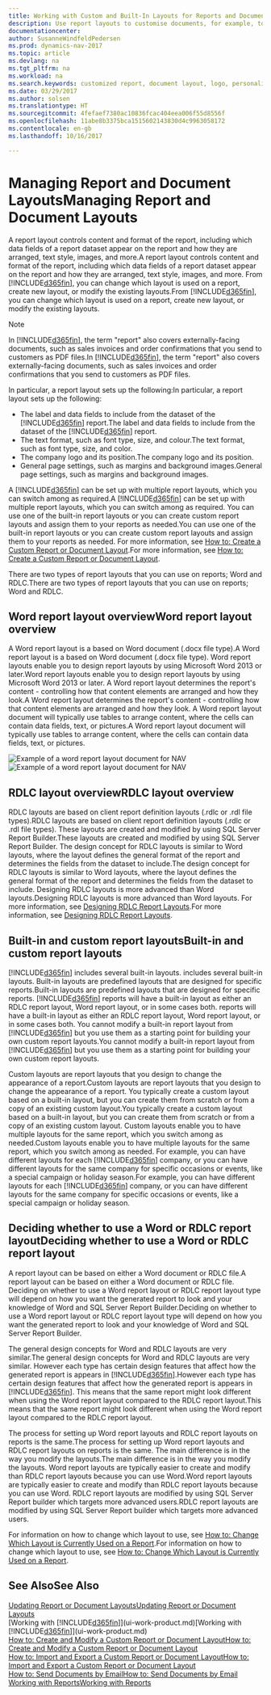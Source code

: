 ```yaml
---
title: Working with Custom and Built-In Layouts for Reports and Documents
description: Use report layouts to customise documents, for example, to personalise the font, logo, or page settings of PDF files you send to customers.
documentationcenter: 
author: SusanneWindfeldPedersen
ms.prod: dynamics-nav-2017
ms.topic: article
ms.devlang: na
ms.tgt_pltfrm: na
ms.workload: na
ms.search.keywords: customized report, document layout, logo, personalize
ms.date: 03/29/2017
ms.author: solsen
ms.translationtype: HT
ms.sourcegitcommit: 4fefaef7380ac10836fcac404eea006f55d8556f
ms.openlocfilehash: 11abe8b3375bca1515602143830d4c9963058172
ms.contentlocale: en-gb
ms.lasthandoff: 10/16/2017

---
```

# <a name="managing-report-and-document-layouts"></a><span data-ttu-id="59893-103">Managing Report and Document Layouts</span><span class="sxs-lookup"><span data-stu-id="59893-103">Managing Report and Document Layouts</span></span>
<span data-ttu-id="59893-104">A report layout controls content and format of the report, including which data fields of a report dataset appear on the report and how they are arranged, text style, images, and more.</span><span class="sxs-lookup"><span data-stu-id="59893-104">A report layout controls content and format of the report, including which data fields of a report dataset appear on the report and how they are arranged, text style, images, and more.</span></span> <span data-ttu-id="59893-105">From [!INCLUDE[d365fin](includes/d365fin_md.md)], you can change which layout is used on a report, create new layout, or modify the existing layouts.</span><span class="sxs-lookup"><span data-stu-id="59893-105">From [!INCLUDE[d365fin](includes/d365fin_md.md)], you can change which layout is used on a report, create new layout, or modify the existing layouts.</span></span>

> [!NOTE]  
>   <span data-ttu-id="59893-106">In [!INCLUDE[d365fin](includes/d365fin_md.md)], the term "report" also covers externally-facing documents, such as sales invoices and order confirmations that you send to customers as PDF files.</span><span class="sxs-lookup"><span data-stu-id="59893-106">In [!INCLUDE[d365fin](includes/d365fin_md.md)], the term "report" also covers externally-facing documents, such as sales invoices and order confirmations that you send to customers as PDF files.</span></span>

<span data-ttu-id="59893-107">In particular, a report layout sets up the following:</span><span class="sxs-lookup"><span data-stu-id="59893-107">In particular, a report layout sets up the following:</span></span>

* <span data-ttu-id="59893-108">The label and data fields to include from the dataset of the [!INCLUDE[d365fin](includes/d365fin_md.md)] report.</span><span class="sxs-lookup"><span data-stu-id="59893-108">The label and data fields to include from the dataset of the [!INCLUDE[d365fin](includes/d365fin_md.md)] report.</span></span>
* <span data-ttu-id="59893-109">The text format, such as font type, size, and colour.</span><span class="sxs-lookup"><span data-stu-id="59893-109">The text format, such as font type, size, and color.</span></span>
* <span data-ttu-id="59893-110">The company logo and its position.</span><span class="sxs-lookup"><span data-stu-id="59893-110">The company logo and its position.</span></span>
* <span data-ttu-id="59893-111">General page settings, such as margins and background images.</span><span class="sxs-lookup"><span data-stu-id="59893-111">General page settings, such as margins and background images.</span></span>

<span data-ttu-id="59893-112">A [!INCLUDE[d365fin](includes/d365fin_md.md)] can be set up with multiple report layouts, which you can switch among as required.</span><span class="sxs-lookup"><span data-stu-id="59893-112">A [!INCLUDE[d365fin](includes/d365fin_md.md)] can be set up with multiple report layouts, which you can switch among as required.</span></span> <span data-ttu-id="59893-113">You can use one of the built-in report layouts or you can create custom report layouts and assign them to your reports as needed.</span><span class="sxs-lookup"><span data-stu-id="59893-113">You can use one of the built-in report layouts or you can create custom report layouts and assign them to your reports as needed.</span></span> <span data-ttu-id="59893-114">For more information, see [How to: Create a Custom Report or Document Layout](ui-how-create-custom-report-layout.md).</span><span class="sxs-lookup"><span data-stu-id="59893-114">For more information, see [How to: Create a Custom Report or Document Layout](ui-how-create-custom-report-layout.md).</span></span>

<span data-ttu-id="59893-115">There are two types of report layouts that you can use on reports; Word and RDLC.</span><span class="sxs-lookup"><span data-stu-id="59893-115">There are two types of report layouts that you can use on reports; Word and RDLC.</span></span>

## <a name="word-report-layout-overview"></a><span data-ttu-id="59893-116">Word report layout overview</span><span class="sxs-lookup"><span data-stu-id="59893-116">Word report layout overview</span></span>
<span data-ttu-id="59893-117">A Word report layout is a based on Word document (.docx file type).</span><span class="sxs-lookup"><span data-stu-id="59893-117">A Word report layout is a based on Word document (.docx file type).</span></span> <span data-ttu-id="59893-118">Word report layouts enable you to design report layouts by using Microsoft Word 2013 or later.</span><span class="sxs-lookup"><span data-stu-id="59893-118">Word report layouts enable you to design report layouts by using Microsoft Word 2013 or later.</span></span> <span data-ttu-id="59893-119">A Word report layout determines the report's content - controlling how that content elements are arranged and how they look.</span><span class="sxs-lookup"><span data-stu-id="59893-119">A Word report layout determines the report's content - controlling how that content elements are arranged and how they look.</span></span> <span data-ttu-id="59893-120">A Word report layout document will typically use tables to arrange content, where the cells can contain data fields, text, or pictures.</span><span class="sxs-lookup"><span data-stu-id="59893-120">A Word report layout document will typically use tables to arrange content, where the cells can contain data fields, text, or pictures.</span></span>

 <span data-ttu-id="59893-121">![Example of a word report layout document for NAV](media/nav_wordreportlayout_edit_in_word_example.png "NAV_WordReportLayout_Edit_In_Word_Example")</span><span class="sxs-lookup"><span data-stu-id="59893-121">![Example of a word report layout document for NAV](media/nav_wordreportlayout_edit_in_word_example.png "NAV_WordReportLayout_Edit_In_Word_Example")</span></span>  

## <a name="rdlc-layout-overview"></a><span data-ttu-id="59893-122">RDLC layout overview</span><span class="sxs-lookup"><span data-stu-id="59893-122">RDLC layout overview</span></span>
<span data-ttu-id="59893-123">RDLC layouts are based on client report definition layouts (.rdlc or .rdl file types).</span><span class="sxs-lookup"><span data-stu-id="59893-123">RDLC layouts are based on client report definition layouts (.rdlc or .rdl file types).</span></span> <span data-ttu-id="59893-124">These layouts are created and modified by using SQL Server Report Builder.</span><span class="sxs-lookup"><span data-stu-id="59893-124">These layouts are created and modified by using SQL Server Report Builder.</span></span> <span data-ttu-id="59893-125">The design concept for RDLC layouts is similar to Word layouts, where the layout defines the general format of the report and determines the fields from the dataset to include.</span><span class="sxs-lookup"><span data-stu-id="59893-125">The design concept for RDLC layouts is similar to Word layouts, where the layout defines the general format of the report and determines the fields from the dataset to include.</span></span> <span data-ttu-id="59893-126">Designing RDLC layouts is more advanced than Word layouts.</span><span class="sxs-lookup"><span data-stu-id="59893-126">Designing RDLC layouts is more advanced than Word layouts.</span></span> <span data-ttu-id="59893-127">For more information, see [Designing RDLC Report Layouts](https://msdn.microsoft.com/en-us/dynamics-nav/designing-rdlc-report-layouts).</span><span class="sxs-lookup"><span data-stu-id="59893-127">For more information, see [Designing RDLC Report Layouts](https://msdn.microsoft.com/en-us/dynamics-nav/designing-rdlc-report-layouts).</span></span>

## <a name="built-in-and-custom-report-layouts"></a><span data-ttu-id="59893-128">Built-in and custom report layouts</span><span class="sxs-lookup"><span data-stu-id="59893-128">Built-in and custom report layouts</span></span>
[!INCLUDE[d365fin](includes/d365fin_md.md)]<span data-ttu-id="59893-129"> includes several built-in layouts.</span><span class="sxs-lookup"><span data-stu-id="59893-129"> includes several built-in layouts.</span></span> <span data-ttu-id="59893-130">Built-in layouts are predefined layouts that are designed for specific reports.</span><span class="sxs-lookup"><span data-stu-id="59893-130">Built-in layouts are predefined layouts that are designed for specific reports.</span></span> [!INCLUDE[d365fin](includes/d365fin_md.md)]<span data-ttu-id="59893-131"> reports will have a built-in layout as either an RDLC report layout, Word report layout, or in some cases both.</span><span class="sxs-lookup"><span data-stu-id="59893-131"> reports will have a built-in layout as either an RDLC report layout, Word report layout, or in some cases both.</span></span> <span data-ttu-id="59893-132">You cannot modify a built-in report layout from [!INCLUDE[d365fin](includes/d365fin_md.md)] but you use them as a starting point for building your own custom report layouts.</span><span class="sxs-lookup"><span data-stu-id="59893-132">You cannot modify a built-in report layout from [!INCLUDE[d365fin](includes/d365fin_md.md)] but you use them as a starting point for building your own custom report layouts.</span></span>

<span data-ttu-id="59893-133">Custom layouts are report layouts that you design to change the appearance of a report.</span><span class="sxs-lookup"><span data-stu-id="59893-133">Custom layouts are report layouts that you design to change the appearance of a report.</span></span> <span data-ttu-id="59893-134">You typically create a custom layout based on a built-in layout, but you can create them from scratch or from a copy of an existing custom layout.</span><span class="sxs-lookup"><span data-stu-id="59893-134">You typically create a custom layout based on a built-in layout, but you can create them from scratch or from a copy of an existing custom layout.</span></span> <span data-ttu-id="59893-135">Custom layouts enable you to have multiple layouts for the same report, which you switch among as needed.</span><span class="sxs-lookup"><span data-stu-id="59893-135">Custom layouts enable you to have multiple layouts for the same report, which you switch among as needed.</span></span> <span data-ttu-id="59893-136">For example, you can have different layouts for each [!INCLUDE[d365fin](includes/d365fin_md.md)] company, or you can have different layouts for the same company for specific occasions or events, like a special campaign or holiday season.</span><span class="sxs-lookup"><span data-stu-id="59893-136">For example, you can have different layouts for each [!INCLUDE[d365fin](includes/d365fin_md.md)] company, or you can have different layouts for the same company for specific occasions or events, like a special campaign or holiday season.</span></span>

## <a name="deciding-whether-to-use-a-word-or-rdlc-report-layout"></a><span data-ttu-id="59893-137">Deciding whether to use a Word or RDLC report layout</span><span class="sxs-lookup"><span data-stu-id="59893-137">Deciding whether to use a Word or RDLC report layout</span></span>
<span data-ttu-id="59893-138">A report layout can be based on either a Word document or RDLC file.</span><span class="sxs-lookup"><span data-stu-id="59893-138">A report layout can be based on either a Word document or RDLC file.</span></span> <span data-ttu-id="59893-139">Deciding on whether to use a Word report layout or RDLC report layout type will depend on how you want the generated report to look and your knowledge of Word and SQL Server Report Builder.</span><span class="sxs-lookup"><span data-stu-id="59893-139">Deciding on whether to use a Word report layout or RDLC report layout type will depend on how you want the generated report to look and your knowledge of Word and SQL Server Report Builder.</span></span>

<span data-ttu-id="59893-140">The general design concepts for Word and RDLC layouts are very similar.</span><span class="sxs-lookup"><span data-stu-id="59893-140">The general design concepts for Word and RDLC layouts are very similar.</span></span> <span data-ttu-id="59893-141">However each type has certain design features that affect how the generated report is appears in [!INCLUDE[d365fin](includes/d365fin_md.md)].</span><span class="sxs-lookup"><span data-stu-id="59893-141">However each type has certain design features that affect how the generated report is appears in [!INCLUDE[d365fin](includes/d365fin_md.md)].</span></span> <span data-ttu-id="59893-142">This means that the same report might look different when using the Word report layout compared to the RDLC report layout.</span><span class="sxs-lookup"><span data-stu-id="59893-142">This means that the same report might look different when using the Word report layout compared to the RDLC report layout.</span></span>

<span data-ttu-id="59893-143">The process for setting up Word report layouts and RDLC report layouts on reports is the same.</span><span class="sxs-lookup"><span data-stu-id="59893-143">The process for setting up Word report layouts and RDLC report layouts on reports is the same.</span></span> <span data-ttu-id="59893-144">The main difference is in the way you modify the layouts.</span><span class="sxs-lookup"><span data-stu-id="59893-144">The main difference is in the way you modify the layouts.</span></span> <span data-ttu-id="59893-145">Word report layouts are typically easier to create and modify than RDLC report layouts because you can use Word.</span><span class="sxs-lookup"><span data-stu-id="59893-145">Word report layouts are typically easier to create and modify than RDLC report layouts because you can use Word.</span></span> <span data-ttu-id="59893-146">RDLC report layouts are modified by using SQL Server Report builder which targets more advanced users.</span><span class="sxs-lookup"><span data-stu-id="59893-146">RDLC report layouts are modified by using SQL Server Report builder which targets more advanced users.</span></span>

<span data-ttu-id="59893-147">For information on how to change which layout to use, see [How to: Change Which Layout is Currently Used on a Report](ui-how-change-layout-currently-used-report.md).</span><span class="sxs-lookup"><span data-stu-id="59893-147">For information on how to change which layout to use, see [How to: Change Which Layout is Currently Used on a Report](ui-how-change-layout-currently-used-report.md).</span></span>

## <a name="see-also"></a><span data-ttu-id="59893-148">See Also</span><span class="sxs-lookup"><span data-stu-id="59893-148">See Also</span></span>
[<span data-ttu-id="59893-149">Updating Report or Document Layouts</span><span class="sxs-lookup"><span data-stu-id="59893-149">Updating Report or Document Layouts</span></span>](ui-update-report-layouts.md)  
<span data-ttu-id="59893-150">[Working with [!INCLUDE[d365fin](includes/d365fin_md.md)]](ui-work-product.md)</span><span class="sxs-lookup"><span data-stu-id="59893-150">[Working with [!INCLUDE[d365fin](includes/d365fin_md.md)]](ui-work-product.md)</span></span>  
[<span data-ttu-id="59893-151">How to: Create and Modify a Custom Report or Document Layout</span><span class="sxs-lookup"><span data-stu-id="59893-151">How to: Create and Modify a Custom Report or Document Layout</span></span>](ui-how-create-custom-report-layout.md)  
[<span data-ttu-id="59893-152">How to: Import and Export a Custom Report or Document Layout</span><span class="sxs-lookup"><span data-stu-id="59893-152">How to: Import and Export a Custom Report or Document Layout</span></span>](ui-how-import-and-export-report-layout.md)  
[<span data-ttu-id="59893-153">How to: Send Documents by Email</span><span class="sxs-lookup"><span data-stu-id="59893-153">How to: Send Documents by Email</span></span>](ui-how-send-documents-email.md)  
[<span data-ttu-id="59893-154">Working with Reports</span><span class="sxs-lookup"><span data-stu-id="59893-154">Working with Reports</span></span>](ui-work-report.md)  

